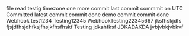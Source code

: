 file read
testig timezone
one more commit
last commit
commmit on UTC
Committed
latest commit
commit done
demo commit
commit done
Webhook test1234
Testing12345
WebhookTesting22345667
jksfhskjdfs
fjsjdfhsjdhfksjfhsjkfhsfhskf
Testing
jdkahfksf
JDKADAKDA
jvbjvbkjvbkvf
